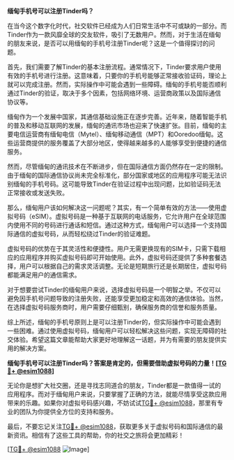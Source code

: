 **缅甸手机号可以注册Tinder吗？**

在当今这个数字化时代，社交软件已经成为人们日常生活中不可或缺的一部分。而Tinder作为一款风靡全球的交友软件，吸引了无数用户。然而，对于生活在缅甸的朋友来说，是否可以用缅甸的手机号注册Tinder呢？这是一个值得探讨的问题。

首先，我们需要了解Tinder的基本注册流程。通常情况下，Tinder要求用户使用有效的手机号进行注册。这意味着，只要你的手机号能够正常接收验证码，理论上就可以完成注册。然而，实际操作中可能会遇到一些障碍。缅甸的手机号能否顺利通过Tinder的验证，取决于多个因素，包括网络环境、运营商政策以及国际通信协议等。

缅甸作为一个发展中国家，其通信基础设施正在逐步完善。近年来，随着智能手机的普及和移动互联网的发展，缅甸的通讯市场也迎来了快速扩张。目前，缅甸的主要电信运营商有缅甸电信（Mytel）、缅甸移动通信（MPT）和Ooredoo缅甸。这些运营商提供的服务覆盖了大部分地区，使得越来越多的人能够享受到便捷的通信服务。

然而，尽管缅甸的通讯技术在不断进步，但在国际通信方面仍然存在一定的限制。由于缅甸的国际通信协议尚未完全标准化，部分国家或地区的应用程序可能无法识别缅甸的手机号码。这可能导致Tinder在验证过程中出现问题，比如验证码无法正常接收或发送失败。

那么，缅甸用户该如何解决这一问题呢？其实，有一个简单有效的方法——使用虚拟号码（eSIM）。虚拟号码是一种基于互联网的电话服务，它允许用户在全球范围内使用不同的号码进行通话和短信。通过这种方式，缅甸用户可以选择一个支持国际通信的虚拟号码，从而轻松绕过Tinder的验证难题。

虚拟号码的优势在于其灵活性和便捷性。用户无需更换现有的SIM卡，只需下载相应的应用程序并购买虚拟号码即可开始使用。此外，虚拟号码还提供了多种套餐选择，用户可以根据自己的需求灵活调整。无论是短期旅行还是长期居住，虚拟号码都能满足用户的通信需求。

对于想要尝试Tinder的缅甸用户来说，选择虚拟号码是一个明智之举。不仅可以避免因手机号问题导致的注册失败，还能享受更加稳定和高效的通信体验。当然，在选择虚拟号码服务商时，用户需要仔细甄别，确保服务商的信誉和服务质量。

综上所述，缅甸的手机号原则上是可以注册Tinder的，但实际操作中可能会遇到一些困难。通过使用虚拟号码，缅甸用户可以轻松解决这些问题，实现无障碍的社交体验。希望这篇文章能帮助大家更好地理解这一话题，并为有需要的朋友提供实用的解决方案。

**缅甸手机号可以注册Tinder吗？答案是肯定的，但需要借助虚拟号码的力量！[[TG💪+ @esim1088](https://t.me/s/esim1088)]**

无论你是想扩大社交圈，还是寻找志同道合的朋友，Tinder都是一款值得一试的应用程序。而对于缅甸用户来说，只要掌握了正确的方法，就能尽情享受这款应用带来的乐趣。如果你对虚拟号码感兴趣，不妨试试[TG💪+ @esim1088](https://t.me/s/esim1088)，那里有专业的团队为你提供全方位的支持和服务。

最后，不要忘记关注[TG💪+ @esim1088](https://t.me/s/esim1088)，获取更多关于虚拟号码和国际通信的最新资讯。相信有了这些工具的帮助，你的社交之旅将会更加精彩！

[[TG💪+ @esim1088](https://t.me/s/esim1088) ![Image](https://i.postimg.cc/4NQfJmqS/Snipaste-2025-05-13-00-14-12.png)]